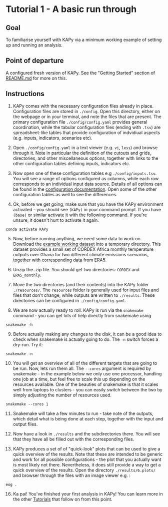 # Tutorial 1 - A basic run through

## Goal

To familiarise yourself with KAPy via a minimum working example of setting up and running an analysis.

## Point of departure

A configured fresh version of KAPy. See the "Getting Started" section of [README.md](../../README.md) for more on this.

## Instructions

1. KAPy comes with the necessary configuration files already in place. Configuration files are stored in `./config`. Open this directory, either on the webpage or in your terminal, and note the files that are present. The primary configuration file `./config/config.yaml` provides general coordination, while the tabular configuration files (ending with `.tsv`) are spreadsheet-like tables that provide configuration of indvidiual aspects (e.g. inputs, indicators, scenarios etc).
  
2. Open `./config/config.yaml` in a text viewer (e.g. `vi`, `less`) and browse through it. Note in particular the definition of the cutouts and grids, directories, and other miscellaneous options, together with links to the other configuration tables defining inputs, indicators etc.

3. Now open one of these configuration tables e.g `./config/inputs.tsv`. You will see a range of options configured as columns, while each row corresponds to an individual input data source. Details of all options can be found in the [configuration documentation](./docs/Configuration.md). Open some of the other configuration tables as well to see the differences.

4. Ok, before we get going, make sure that you have the KAPy environment activated - you should see `(KAPy)` in your command prompt. If you have `(base)` or similar activate it with the following command. If you're unsure, it doesn't hurt to activate it again.

```
conda activate KAPy
```

5. Now, before running anything, we need some data to work on. Download the [example working dataset](https://download.dmi.dk/Research_Projects/KAPy/tas_example_dataset.zip) into a temporary directory. This dataset provides a small set of CORDEX Africa monthly temperature outputs over Ghana for two different climate emissions scenarios, together with corresponding data from ERA5.

6. Unzip the .zip file. You should get two directories: `CORDEX` and `ERA5_monthly`.

7. Move the two directories (and their contents) into the KAPy folder `./resources/`. The `resources` folder is generally used for input files and files that don't change, while outputs are written to `./results`. These directories can be configured in `./config/config.yaml`. 

8. We are now actually ready to roll. KAPy is run via the `snakemake` command - you can get lots of help directly from snakemake using

```
snakemake -h
```

9. Before actually making any changes to the disk, it can be a good idea to check when snakemake is actually going to do. The `-n` switch forces a dry-run. Try it:

```
snakemake -n
```
10. You will get an overview of all of the different targets that are going to be run. Now, lets run them all. The `--cores` argument is required by snakemake - in the example below we only use one processor, handling one job at a time, but feel free to scale this up depending on the resources available. One of the beauties of snakemake is that it scales well from laptops to clusters - you can easily switch between the two by simply adjusting the number of resources used.
```
snakemake --cores 1
```

11. Snakemake will take a few minutes to run - take note of the outputs, which detail what is being done at each step, together with the input and output files.

12. Now have a look in `./results` and the subdirectories there. You will see that they have all be filled out with the corresponding files.

13. KAPy produces a set of of "quick-look" plots that can be used to give a quick overview of the results. Note that these are intended to be generic and work for all possible configurations - the plot that you actually want is most likely not there. Nevertheless, it does still provide a way to get a quick overview of the results. Open the directory `./results/6.plots/` and browser through the files with an image viewer e.g. :

```
eog .
```

16. Ka pai! You've finished your first analysis in KAPy! You can learn more in the other [Tutorials](README.md) that follow on from this point.
